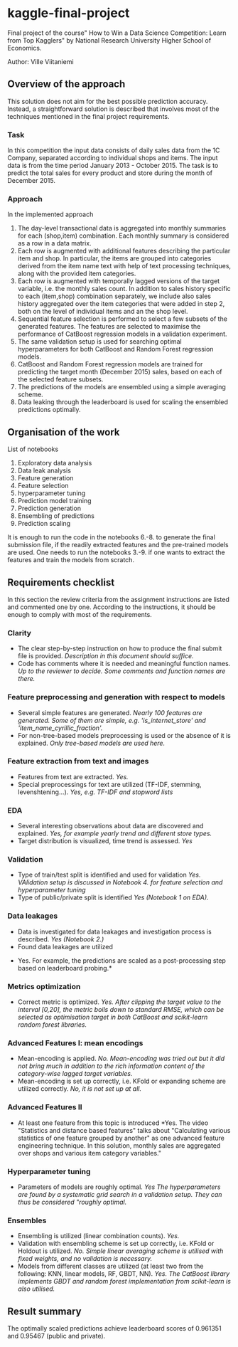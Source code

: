 # kaggle-final-project
Final project of the course" How to Win a Data Science Competition: Learn from Top Kagglers" by National Research University Higher School of Economics.

Author: Ville Viitaniemi

## Overview of the approach

This solution does not aim for the best possible prediction accuracy. Instead, a straightforward solution is described that involves most of the techniques mentioned in the final project requirements. 

### Task
In this competition the input data consists of daily sales data from the 1C Company, separated according to individual shops and items. The input data
is from the time period January 2013 - October 2015. The task is to predict the total sales for every product and store during the month of December 2015.

### Approach
In the  implemented approach
1. The day-level transactional data is aggregated into monthly summaries for each (shop,item) combination. Each monthly summary is considered as a row in a data matrix.  
2. Each row is augmented with additional features describing the particular item and shop. In particular, the items are grouped into categories derived from the item name text with help of text processing techniques, along with the provided item categories. 
3. Each row is augmented with temporally lagged versions of the target variable, i.e. the monthly sales count. In addition to sales history specific to each (item,shop) combination separately, we include also sales history aggregated over the item categories that were added in step 2, both on the level of individual items and an the shop level.
4. Sequential feature selection is performed to select a few subsets of the generated features. The features are selected to maximise the performance of CatBoost regression
models in a validation experiment.
5. The same validation setup is used for searching  optimal hyperparameters for both CatBoost and Random Forest regression models.
6. CatBoost and Random Forest regression models are trained for predicting the target month (December 2015) sales, based on each of the selected feature subsets.
7. The predictions of the models are ensembled using a simple averaging scheme.
8. Data leaking through the leaderboard is used for scaling 
the ensembled predictions optimally.


## Organisation of the work

List of notebooks
1. Exploratory data analysis
2. Data leak analysis
3. Feature generation
4. Feature selection 
5. hyperparameter tuning
6. Prediction model training 
7. Prediction generation 
8. Ensembling of predictions
9. Prediction scaling

It is enough to run the code in the notebooks 6.-8. to generate the final submission file, if the 
readily extracted features and the pre-trained models 
are used. One needs to run the notebooks 3.-9. if one wants 
to extract the features and train the models from scratch. 

## Requirements checklist

In this section the review criteria from the assignment instructions are listed and commented one by one. According to the instructions, 
it should be enough to comply with most of the requirements.

### Clarity

- The clear step-by-step instruction on how to produce the final submit file is provided. *Description in this document should suffice.*
- Code has comments where it is needed and meaningful function names. *Up to the reviewer to decide. Some comments and function names are there.*

### Feature preprocessing and generation with respect to models

- Several simple features are generated. *Nearly 100 features are generated. Some of them are simple, e.g. 'is_internet_store' and 'item_name_cyrillic_fraction'.*
- For non-tree-based models preprocessing is used or the absence of it is explained. *Only tree-based models are used here.*

### Feature extraction from text and images

- Features from text are extracted. *Yes.*
- Special preprocessings for text are utilized (TF-IDF, stemming, levenshtening...). *Yes, e.g. TF-IDF and stopword lists*

### EDA
- Several interesting observations about data are discovered and explained. *Yes, for example yearly trend and different store types.*
- Target distribution is visualized, time trend is assessed. *Yes*

### Validation
- Type of train/test split is identified and used for validation
*Yes. VAlidation setup is discussed in Notebook 4. for feature selection and hyperparameter tuning*
- Type of public/private split is identified
*Yes (Notebook 1 on EDA).*

### Data leakages
- Data is investigated for data leakages and investigation process is described. *Yes (Notebook 2.)*
- Found data leakages are utilized
* Yes. For example, the predictions are scaled as a post-processing step based on leaderboard probing.*
### Metrics optimization
- Correct metric is optimized. *Yes. After clipping the target value to the interval [0,20], the metric boils down to standard RMSE, which can be selected as optimisation target in both CatBoost and scikit-learn random forest libraries.*

### Advanced Features I: mean encodings
- Mean-encoding is applied. *No. Mean-encoding was tried out but it did not bring much in addition to the rich information content of the category-wise lagged target variables.*  
- Mean-encoding is set up correctly, i.e. KFold or expanding scheme are utilized correctly. *No, it is not set up at all.*

### Advanced Features II
- At least one feature from this topic is introduced
*Yes. The video "Statistics and distance based features" talks about "Calculating various statistics of one feature grouped by another" as one advanced feature engineering technique. In this solution, monthly sales are aggregated over shops and various item category variables." 
### Hyperparameter tuning
- Parameters of models are roughly optimal. *Yes The hyperparameters are found by a systematic grid search in a validation setup. They can thus be considered "roughly optimal.*

### Ensembles
- Ensembling is utilized (linear combination counts). *Yes.*
- Validation with ensembling scheme is set up correctly, i.e. KFold or Holdout is utilized. *No. Simple linear averaging scheme is utilised with fixed weights, and no validation is necessary.*
- Models from different classes are utilized (at least two from the following: KNN, linear models, RF, GBDT, NN). *Yes. The CatBoost library implements GBDT and random forest implementation from scikit-learn is also utilised.*

## Result summary

The optimally scaled predictions achieve leaderboard scores of 0.961351 and 0.95467 (public and private).  
